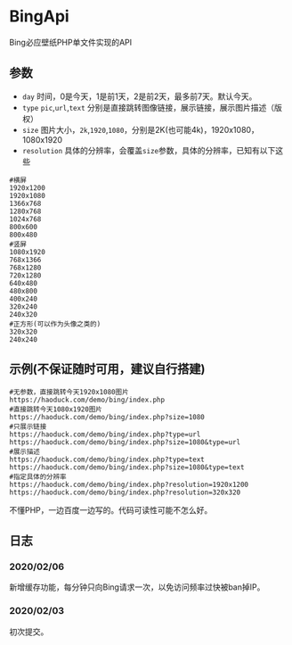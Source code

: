 # BingApi
Bing必应壁纸PHP单文件实现的API

## 参数  
- ```day``` 时间，0是今天，1是前1天，2是前2天，最多前7天。默认今天。  
- ```type``` ```pic```,```url```,```text``` 分别是直接跳转图像链接，展示链接，展示图片描述（版权）  
- ```size``` 图片大小，```2k```,```1920```,```1080```，分别是2K(也可能4k)，1920x1080，1080x1920  
- ```resolution``` 具体的分辨率，会覆盖```size```参数，具体的分辨率，已知有以下这些  
```
#横屏
1920x1200
1920x1080
1366x768
1280x768
1024x768
800x600
800x480
#竖屏
1080x1920
768x1366
768x1280
720x1280
640x480
480x800
400x240
320x240
240x320
#正方形(可以作为头像之类的)
320x320
240x240
```

## 示例(不保证随时可用，建议自行搭建)  
```
#无参数，直接跳转今天1920x1080图片
https://haoduck.com/demo/bing/index.php
#直接跳转今天1080x1920图片
https://haoduck.com/demo/bing/index.php?size=1080
#只展示链接
https://haoduck.com/demo/bing/index.php?type=url
https://haoduck.com/demo/bing/index.php?size=1080&type=url
#展示描述
https://haoduck.com/demo/bing/index.php?type=text
https://haoduck.com/demo/bing/index.php?size=1080&type=text
#指定具体的分辨率
https://haoduck.com/demo/bing/index.php?resolution=1920x1200
https://haoduck.com/demo/bing/index.php?resolution=320x320
```

不懂PHP，一边百度一边写的。代码可读性可能不怎么好。  

## 日志  

### 2020/02/06  
新增缓存功能，每分钟只向Bing请求一次，以免访问频率过快被ban掉IP。  

### 2020/02/03  
初次提交。  